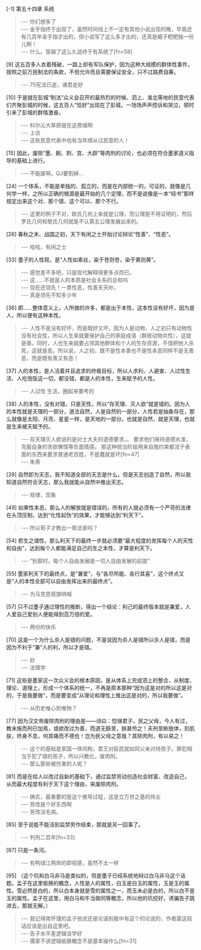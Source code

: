 
[-1] 第五十四章 系统
>--- 你们想多了<br>
>--- 金手指终于出现了，虽然时间线上不一定有其他小说出现的晚，毕竟还有几百年金手指才出的，但小说写了这么多才出的，还真是蝎子粑粑独一份儿啊！<br>
>--- 什么。穿越了这么久适终于有系统了[fn=58]<br>

[9] 这五百多人衣着残破，一路上却有军队保护，因为这种大规模的群体性事件，按照之前万民制法的条款，不但允许而且需要保证安全，只不过路费自筹。
>--- 75宪法已逝，诸君走好<br>

[10] 于是就在彭城“制法”众义会召开的最热烈的时候、泗上、淮北等地的民意代表们齐聚彭城的时候，这五百人“恰好”出现在了彭城，一场场声声控诉和哭泣，顿时引来了彭城的群情激奋。
>--- 科尔沁大草原就在这费城啊<br>
>--- 上访<br>
>--- 这些民意代表中也有当年顺从过民意的人！<br>

[15] 因此，废除“墨、劓、剕、宫、大辟”等肉刑的讨论，也必须在符合墨家道义指导的基础上进行。
>--- 不能废啊，QJ要割掉…<br>

[24] 一个体系，不能是单独的、孤立的，而是在内部统一的，可证的，就像是几何学一样，之所以正确的根源是最开始的几个定理，而不是说像是一本“经书”那样规定出来这个对、那个错、这个可以、那个不行。
>--- 这里的例子不对，欧氏几何上来就是公理，而公理是不用证明的，然后罗氏几何和黎氏几何就是不认第五公理发展出来的。<br>

[26] 春秋之末、战国之初，天下有闲之士开始讨论辩论“性善”、“性恶”。
>--- 哈哈，有闲之士<br>

[33] 墨子的人性观，是“人性如素丝，染于苍则苍，染于黄则黄”。
>--- 感觉差不多吧，只是现代解释得更多点而已。<br>
>--- 这……不就是人的本质是社会关系的总和吗<br>
>--- 现在还领先！一票性恶，性善天天吵。<br>
>--- 真是领先不知多少年<br>

[36] 即……整体意义上，人所做的许多，都是出于本性，这本性没有好坏，因为是人，所以便有这种本性。
>--- 人性不是没有好坏，而是既好又坏。因为人是动物，人之初只有动物性没有社会性，所以人生来就要保护自己的家庭成语（群居动物共性），这就是善。同时，人也生来就要占领其他群体和个人的生存资源，不惜把他人杀死，这就是恶。所以说，人之初，既不是性本善也不是性本恶同样不是无善恶，而是既有善又有恶！<br>

[37] 人的本性，是人活着并且追求的终极目标，所以人求利、人避害、人过性生活、人吃饱饭这一切，都没错，都是人的本性，生来赋予的人性。
>--- 人过性 生活，圈起来要考的<br>

[38] 人的本性，没有对错，只是天性，所以“存天理、灭人欲”就是错的。因为人的本性就是天理的一部分，道法自然，人是自然的一部分，人性若是抽象存在，那么就像是太阳、月亮、星星一样，是天地的一部分。也就是自然，就是天理，也就是生来被天赋予的。
>--- 存天理灭人欲说的是对士大夫的道德要求。。
要求他们保持道德水准，克服自身的贪欲懒惰等负面情感。
那这种统治阶级用来自我约束都流于表面的东西来要求普通老百姓，不是蠢就是坏[fn=47]<br>
>--- 朱熹<br>

[39] 自然即为天志，我不知道全部的天志是什么，但是天志创造了自然，所以我知道自然符合天志，那么我就能从自然中推出天志。
>--- 规律，现象<br>

[49] 如果性本恶，那么人的解放就是错误的，所有的人就必须有一个严苛的法律在头顶压制，达到“化性起伪”的效果，才能够达到“利天下”。
>--- 所以荀子才教出一帮法家吗？<br>

[54] 若生之谓性，那么利天下的最终一步就必须要“最大程度的发挥每个人的天性和自由”，达到每个人都能满足自己的生之本性，才算是利天下。
>--- “到那时，每个人自由发展是一切人自由发展的前提”<br>

[55] 墨家利天下的最终点，是“兼爱”，与“各尽所能、各行其喜”，这个终点又是“人的本性全部可以自由发挥出来的最终点”。
>--- 为马克思摇旗呐喊<br>

[57] 只不过墨子通过理性的推断，得出一个结论：利己的最终版本就是兼爱，人人爱自己爱别人便能得到百万倍的爱。
>--- 两份的快乐<br>

[70] 这是一个为什么杀人是错的问题，不是说因为杀人是错所以杀人是错，而是因为不利于“兼”人的利，所以才是错。
>--- 妙<br>
>--- 法理学<br>

[71] 这些是墨家这一次众义会的根本原因，是从体系上完成泗上的整合，从制度、理论、道理上，形成一个体系的统一，不再是原本那种“因为这是对的所以这是对的，于是我要做”，而是要变成“从理论和理性上推出这是对的，所以我要做”。
>--- 从历史唯心到唯物？<br>

[77] 因为汉文帝废除肉刑的理由是——诗曰：恺悌君子，民之父母，今人有过，教未施而刑已加焉，或欲改过为善，而道无繇至，朕甚伶之！夫刑至断肢体，刻肌肤，终身不息，何其痛而不德也！岂为民父母之意哉？其除肉刑，有以易之！
>--- 这个的基础是家国一体同构，君王对臣民就如同父亲对待孩子。罪犯相当于犯了错的孩子，所以兴教化，废肉刑。<br>
>--- 那么那些被伤害的人呢？<br>

[81] 而是在给人以改过自新的基础下，通过监禁劳动创造社会财富、改造自己，从而最大程度有利于天下这个理由，来废除肉刑。
>--- 确实，最重要的是这个推导过程，这是立万世之基的伟业<br>
>--- 劳改是个好东西啊<br>
>--- 劳改没毛病。<br>

[85] 至于说能不能活到监禁劳作结束，那就是另一回事了。
>--- 判刑二百年[fn=33]<br>

[87] 只是一条河。
>--- 有鸭绿江两岸的即视感，虽然不太一样<br>

[95] （这个坑和白马非马是类似的，但是墨子已经系统地辩过白马非马这个话题。孟子在这里偷换的概念，人性是人的属性，白玉是白玉的属性，玉是玉的属性。雪必然是白的，所以白本身就是雪的属性之一，而玉未必是白的，所以白不是玉的属性。孟子在这里，用白马和牛当做同等概念，所以他的坑挖好，诱骗告子跳进去，那就无解。）
>--- 我记得南怀瑾的孟子他说还是论语别裁中有这个的论说的，作者菌这段话应该是出自这里吧。<br>
>--- 告子水平差逻辑没学好<br>
>--- 儒家不讲逻辑偷换概念不是基本操作么[fn=31]<br>
